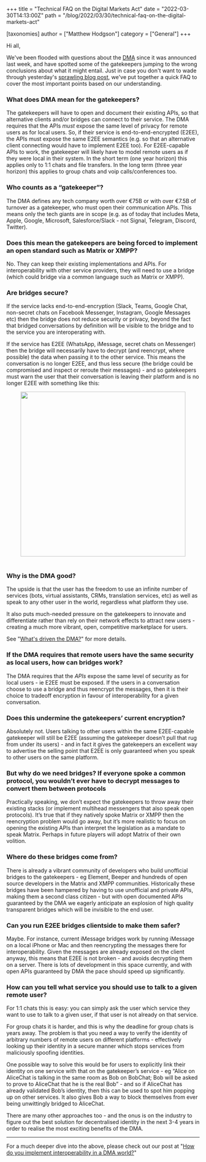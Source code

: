 +++
title = "Technical FAQ on the Digital Markets Act"
date = "2022-03-30T14:13:00Z"
path = "/blog/2022/03/30/technical-faq-on-the-digital-markets-act"

[taxonomies]
author = ["Matthew Hodgson"]
category = ["General"]
+++

Hi all,

We've been flooded with questions about the [DMA](https://www.europarl.europa.eu/news/en/press-room/20220315IPR25504/)
since it was announced last week, and have spotted some of the
gatekeepers jumping to the wrong conclusions about what it might entail.
Just in case you don't want to wade through
yesterday's [sprawling blog post](https://matrix.org/blog/2022/03/29/how-do-you-implement-interoperability-in-a-dma-world/),
we've put together a quick FAQ to cover the most important points based on
our understanding.

### What does DMA mean for the gatekeepers?

The gatekeepers will have to open and document their existing APIs, so that
alternative clients and/or bridges can connect to their service. The DMA
requires that the APIs *must* expose the same level of privacy for remote
users as for local users. So, if their service is end-to-end-encrypted
(E2EE), the APIs must expose the same E2EE semantics (e.g. so that an
alternative client connecting would have to implement E2EE too). For
E2EE-capable APIs to work, the gatekeeper will likely have to model remote
users as if they were local in their system. In the short term (one year
horizon) this applies only to 1:1 chats and file transfers. In the long term
(three year horizon) this applies to group chats and voip calls/conferences
too.

### Who counts as a “gatekeeper”?

The DMA defines any tech company worth over €75B or with over €7.5B of
turnover as a gatekeeper, who must open their communication APIs. This means
only the tech giants are in scope (e.g. as of today that includes Meta,
Apple, Google, Microsoft, Salesforce/Slack - not Signal, Telegram, Discord,
Twitter).

### Does this mean the gatekeepers are being forced to implement an open standard such as Matrix or XMPP?

No. They can keep their existing implementations and APIs. For
interoperability with other service providers, they will need to use a
bridge (which could bridge via a common language such as Matrix or XMPP).

### Are bridges secure?

If the service lacks end-to-end-encryption (Slack, Teams, Google Chat,
non-secret chats on Facebook Messenger, Instagram, Google Messages etc) then
the bridge does not reduce security or privacy, beyond the fact that bridged
conversations by definition will be visible to the bridge and to the service
you are interoperating with.

If the service has E2EE (WhatsApp, iMessage, secret chats on Messenger) then
the bridge will necessarily have to decrypt (and reencrypt, where possible)
the data when passing it to the other service. This means the conversation is
no longer E2EE, and thus less secure (the bridge could be compromised and
inspect or reroute their messages) - and so gatekeepers must warn the user
that their conversation is leaving their platform and is no longer E2EE with
something like this:

<div style="text-align: center">
<!-- markdownlint-disable-next-line no-alt-text -->
<img src="/blog/img/2022-03-29-warning.jpg" width="430"/>
</div>
<br/>

### Why is the DMA good?

The upside is that the user has the freedom to use an infinite number of
services (bots, virtual assistants, CRMs, translation services, etc) as well
as speak to any other user in the world, regardless what platform they use.

It also puts much-needed pressure on the gatekeepers to innovate and
differentiate rather than rely on their network effects to attract new
users - creating a much more vibrant, open, competitive marketplace for
users.

See "[What's driven the DMA?](https://matrix.org/blog/2022/03/29/how-do-you-implement-interoperability-in-a-dma-world#whats-driven-the-dma)"
for more details.

### If the DMA requires that remote users have the same security as local users, how can bridges work?

The DMA requires that the *APIs* expose the same level of security as for
local users - ie E2EE must be exposed. If the users in a conversation choose
to use a bridge and thus reencrypt the messages, then it is their choice to
tradeoff encryption in favour of interoperability for a given conversation.

### Does this undermine the gatekeepers’ current encryption?

Absolutely not. Users talking to other users within the same E2EE-capable
gatekeeper will still be E2EE (assuming the gatekeeper doesn’t pull that rug
from under its users) - and in fact it gives the gatekeepers an excellent way
to advertise the selling point that E2EE is only guaranteed when you speak to
other users on the same platform.

### But why do we need bridges? If everyone spoke a common protocol, you wouldn’t ever have to decrypt messages to convert them between protocols

Practically speaking, we don’t expect the gatekeepers to throw away their
existing stacks (or implement multihead messengers that also speak open
protocols). It’s true that if they natively spoke Matrix or XMPP then the
reencryption problem would go away, but it’s more realistic to focus on
opening the existing APIs than interpret the legislation as a mandate to
speak Matrix. Perhaps in future players will adopt Matrix of their own
volition.

### Where do these bridges come from?

There is already a vibrant community of developers who build unofficial
bridges to the gatekeepers - eg Element, Beeper and hundreds of open source
developers in the Matrix and XMPP communities. Historically these bridges
have been hampered by having to use unofficial and private APIs, making them
a second class citizen - but with open documented APIs guaranteed by the DMA
we eagerly anticipate an explosion of high quality transparent bridges which
will be invisible to the end user.

### Can you run E2EE bridges clientside to make them safer?

Maybe. For instance, current iMessage bridges work by running iMessage on a
local iPhone or Mac and then reencrypting the messages there for
interoperability. Given the messages are already exposed on the client
anyway, this means that E2EE is not broken - and avoids decrypting them on a
server. There is lots of development in this space currently, and with open
APIs guaranteed by DMA the pace should speed up significantly.

### How can you tell what service you should use to talk to a given remote user?

For 1:1 chats this is easy: you can simply ask the user which service they
want to use to talk to a given user, if that user is not already on that
service.

For group chats it is harder, and this is why the deadline for group chats is
years away. The problem is that you need a way to verify the identity of
arbitrary numbers of remote users on  different platforms - effectively
looking up their identity in a secure manner which stops services from
maliciously spoofing identities.

One possible way to solve this would be for users to explicitly link their
identity on one service with that on the gatekeeper’s service - eg “Alice on
AliceChat is talking in the same room as Bob on BobChat; Bob will be asked to
prove to AliceChat that he is the real Bob” - and so if AliceChat has already
validated Bob’s identity, then this can be used to spot him popping up on
other services. It also gives Bob a way to block themselves from ever being
unwittingly bridged to AliceChat.

There are many other approaches too - and the onus is on the industry to
figure out the best solution for decentralised identity in the next 3-4 years
in order to realise the most exciting benefits of the DMA.

---

For a much deeper dive into the above, please check out our post at "[How do you implement interoperability in a DMA world?](https://matrix.org/blog/2022/03/29/how-do-you-implement-interoperability-in-a-dma-world)"
